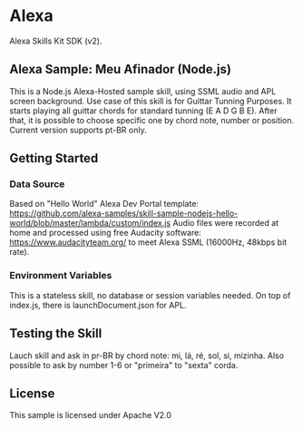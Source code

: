 # Alexa
Alexa Skills Kit SDK (v2).

## Alexa Sample: Meu Afinador (Node.js)

This is a Node.js Alexa-Hosted sample skill, using SSML audio and APL screen background. 
Use case of this skill is for Guittar Tunning Purposes. 
It starts playing all guittar chords for standard tunning (E A D G B E). 
After that, it is possible to choose specific one by chord note, number or position. 
Current version supports pt-BR only.  

## Getting Started

### Data Source
Based on "Hello World" Alexa Dev Portal template: https://github.com/alexa-samples/skill-sample-nodejs-hello-world/blob/master/lambda/custom/index.js 
Audio files were recorded at home and processed using free Audacity software: https://www.audacityteam.org/ to meet Alexa SSML (16000Hz, 48kbps bit rate).

### Environment Variables

This is a stateless skill, no database or session variables needed. On top of index.js, there is launchDocument.json for APL. 

## Testing the Skill

Lauch skill and ask in pr-BR by chord note: mi, lá, ré, sol, si, mizinha.
Also possible to ask by number 1-6 or "primeira" to "sexta" corda. 

## License

This sample is licensed under Apache V2.0
